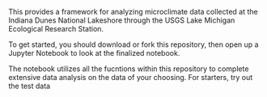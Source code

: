 This provides a framework for analyzing microclimate data collected at the Indiana Dunes National Lakeshore through the USGS Lake Michigan Ecological Research Station. 

To get started, you should download or fork this repository, then open up a Jupyter Notebook to look at the finalized notebook. 

The notebook utilizes all the fucntions within this repository to complete extensive data analysis on the data of your choosing. For starters, try out the test data
